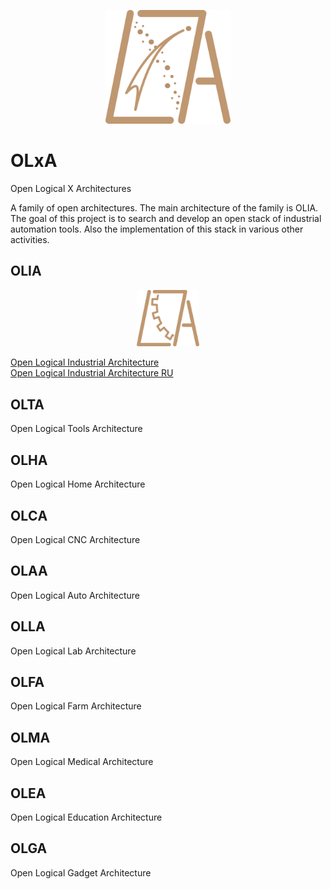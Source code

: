 
<p align="center">
 <img width="200px" src="src\logo\OLxA.png" alt="qr"/>
</p>

# OLxA  
Open Logical X Architectures  

A family of open architectures. The main architecture of the family is OLIA. The goal of this project is to search and develop an open stack of industrial automation tools. Also the implementation of this stack in various other activities.

## OLIA
<p align="center">
 <img width="100px" src="src\logo\OLIA.png" alt="qr"/>
</p>

[Open Logical Industrial Architecture ](https://github.com/ufrs12/OLIA)  
[Open Logical Industrial Architecture RU](https://github.com/ufrs12/OLIA-RU/)

## OLTA
Open Logical Tools Architecture  

## OLHA
Open Logical Home Architecture  

## OLСA
Open Logical CNC Architecture  

## OLAA
Open Logical Auto Architecture  

## OLLA
Open Logical Lab Architecture  

## OLFA
Open Logical Farm Architecture  

## OLMA
Open Logical Medical Architecture  

## OLEA
Open Logical Education Architecture  

## OLGA
Open Logical Gadget Architecture  
